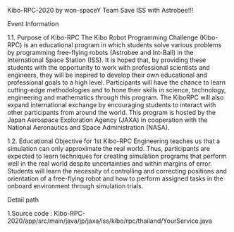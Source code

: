 Kibo-RPC-2020 by won-spaceY Team
Save ISS with Astrobee!!!

Event Information

1.1. Purpose of Kibo-RPC
The Kibo Robot Programming Challenge (Kibo-RPC) is an educational program in which
students solve various problems by programming free-flying robots (Astrobee and Int-Ball) in
the International Space Station (ISS). It is hoped that, by providing these students with the
opportunity to work with professional scientists and engineers, they will be inspired to develop their own educational and professional goals to a high level.
Participants will have the chance to learn cutting-edge methodologies and to hone their
skills in science, technology, engineering and mathematics through this program. The KiboRPC will also expand international exchange by encouraging students to interact with other
participants from around the world.
This program is hosted by the Japan Aerospace Exploration Agency (JAXA) in cooperation with the National Aeronautics and Space Administration (NASA).

1.2. Educational Objective for 1st Kibo-RPC
Engineering teaches us that a simulation can only approximate the real world. Thus, participants are expected to learn techniques for creating simulation programs that perform well
in the real world despite uncertainties and within margins of error.
Students will learn the necessity of controlling and correcting positions and orientation of a
free-flying robot and how to perform assigned tasks in the onboard environment through simulation trials.


Detail path

1.Source code : Kibo-RPC-2020/app/src/main/java/jp/jaxa/iss/kibo/rpc/thailand/YourService.java
